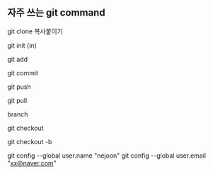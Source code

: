 ## 자주 쓰는 git command

git clone 복사붙이기

git init (in)

git add

git commit 


git push


git pull


branch

git checkout

git checkout -b 




git config --global user.name "nejoon"
git config --global user.email "xx@naver.com"